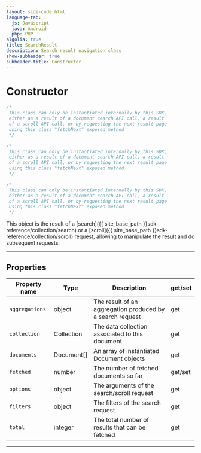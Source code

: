 ```yaml
---
layout: side-code.html
language-tab:
  js: Javascript
  java: Android
  php: PHP
algolia: true
title: SearchResult
description: Search result navigation class
show-subheader: true
subheader-title: Constructor
---
```


# Constructor

```js
/* 
 This class can only be instantiated internally by this SDK, 
 either as a result of a document search API call, a result
 of a scroll API call, or by requesting the next result page
 using this class "fetchNext" exposed method
 */
```

```java
/* 
 This class can only be instantiated internally by this SDK, 
 either as a result of a document search API call, a result
 of a scroll API call, or by requesting the next result page
 using this class "fetchNext" exposed method
 */
```

```php
/* 
 This class can only be instantiated internally by this SDK, 
 either as a result of a document search API call, a result
 of a scroll API call, or by requesting the next result page
 using this class "fetchNext" exposed method
 */
```

This object is the result of a [search]({{ site_base_path }}sdk-reference/collection/search) or a [scroll]({{ site_base_path }}sdk-reference/collection/scroll) request, allowing to manipulate the result and do subsequent requests.

---

## Properties

| Property name | Type | Description | get/set |
|--------------|--------|-----------------------------------|---------|
| ``aggregations`` | object | The result of an aggregation produced by a search request | get |
| ``collection`` | Collection | The data collection associated to this document | get |
| ``documents`` | Document[] | An array of instantiated Document objects | get |
| ``fetched`` | number | The number of fetched documents so far | get/set |
| ``options`` | object | The arguments of the search/scroll request | get |
| ``filters`` | object | The filters of the search request | get |
| ``total`` | integer | The total number of results that can be fetched | get |

---
